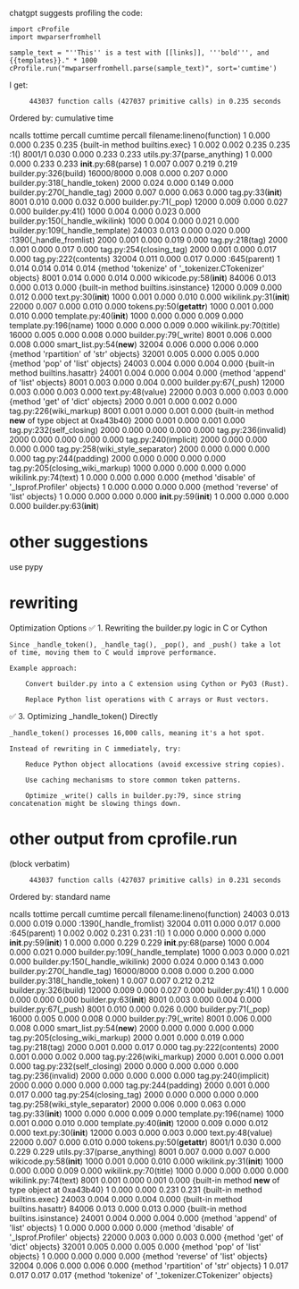 chatgpt suggests profiling the code:

```
import cProfile
import mwparserfromhell

sample_text = "''This'' is a test with [[links]], '''bold''', and {{templates}}." * 1000
cProfile.run("mwparserfromhell.parse(sample_text)", sort='cumtime')
```

I get:








         443037 function calls (427037 primitive calls) in 0.235 seconds

   Ordered by: cumulative time

   ncalls  tottime  percall  cumtime  percall filename:lineno(function)
        1    0.000    0.000    0.235    0.235 {built-in method builtins.exec}
        1    0.002    0.002    0.235    0.235 <string>:1(<module>)
   8001/1    0.030    0.000    0.233    0.233 utils.py:37(parse_anything)
        1    0.000    0.000    0.233    0.233 __init__.py:68(parse)
        1    0.007    0.007    0.219    0.219 builder.py:326(build)
16000/8000    0.008    0.000    0.207    0.000 builder.py:318(_handle_token)
     2000    0.024    0.000    0.149    0.000 builder.py:270(_handle_tag)
     2000    0.007    0.000    0.063    0.000 tag.py:33(__init__)
     8001    0.010    0.000    0.032    0.000 builder.py:71(_pop)
    12000    0.009    0.000    0.027    0.000 builder.py:41(<lambda>)
     1000    0.004    0.000    0.023    0.000 builder.py:150(_handle_wikilink)
     1000    0.004    0.000    0.021    0.000 builder.py:109(_handle_template)
    24003    0.013    0.000    0.020    0.000 <frozen importlib._bootstrap>:1390(_handle_fromlist)
     2000    0.001    0.000    0.019    0.000 tag.py:218(tag)
     2000    0.001    0.000    0.017    0.000 tag.py:254(closing_tag)
     2000    0.001    0.000    0.017    0.000 tag.py:222(contents)
    32004    0.011    0.000    0.017    0.000 <frozen importlib._bootstrap>:645(parent)
        1    0.014    0.014    0.014    0.014 {method 'tokenize' of '_tokenizer.CTokenizer' objects}
     8001    0.014    0.000    0.014    0.000 wikicode.py:58(__init__)
    84006    0.013    0.000    0.013    0.000 {built-in method builtins.isinstance}
    12000    0.009    0.000    0.012    0.000 text.py:30(__init__)
     1000    0.001    0.000    0.010    0.000 wikilink.py:31(__init__)
    22000    0.007    0.000    0.010    0.000 tokens.py:50(__getattr__)
     1000    0.001    0.000    0.010    0.000 template.py:40(__init__)
     1000    0.000    0.000    0.009    0.000 template.py:196(name)
     1000    0.000    0.000    0.009    0.000 wikilink.py:70(title)
    16000    0.005    0.000    0.008    0.000 builder.py:79(_write)
     8001    0.006    0.000    0.008    0.000 smart_list.py:54(__new__)
    32004    0.006    0.000    0.006    0.000 {method 'rpartition' of 'str' objects}
    32001    0.005    0.000    0.005    0.000 {method 'pop' of 'list' objects}
    24003    0.004    0.000    0.004    0.000 {built-in method builtins.hasattr}
    24001    0.004    0.000    0.004    0.000 {method 'append' of 'list' objects}
     8001    0.003    0.000    0.004    0.000 builder.py:67(_push)
    12000    0.003    0.000    0.003    0.000 text.py:48(value)
    22000    0.003    0.000    0.003    0.000 {method 'get' of 'dict' objects}
     2000    0.001    0.000    0.002    0.000 tag.py:226(wiki_markup)
     8001    0.001    0.000    0.001    0.000 {built-in method __new__ of type object at 0xa43b40}
     2000    0.001    0.000    0.001    0.000 tag.py:232(self_closing)
     2000    0.000    0.000    0.000    0.000 tag.py:236(invalid)
     2000    0.000    0.000    0.000    0.000 tag.py:240(implicit)
     2000    0.000    0.000    0.000    0.000 tag.py:258(wiki_style_separator)
     2000    0.000    0.000    0.000    0.000 tag.py:244(padding)
     2000    0.000    0.000    0.000    0.000 tag.py:205(closing_wiki_markup)
     1000    0.000    0.000    0.000    0.000 wikilink.py:74(text)
        1    0.000    0.000    0.000    0.000 {method 'disable' of '_lsprof.Profiler' objects}
        1    0.000    0.000    0.000    0.000 {method 'reverse' of 'list' objects}
        1    0.000    0.000    0.000    0.000 __init__.py:59(__init__)
        1    0.000    0.000    0.000    0.000 builder.py:63(__init__)




# other suggestions

use pypy


# rewriting


Optimization Options
✅ 1. Rewriting the builder.py logic in C or Cython

    Since _handle_token(), _handle_tag(), _pop(), and _push() take a lot of time, moving them to C would improve performance.

    Example approach:

        Convert builder.py into a C extension using Cython or PyO3 (Rust).

        Replace Python list operations with C arrays or Rust vectors.



✅ 3. Optimizing _handle_token() Directly

    _handle_token() processes 16,000 calls, meaning it's a hot spot.

    Instead of rewriting in C immediately, try:

        Reduce Python object allocations (avoid excessive string copies).

        Use caching mechanisms to store common token patterns.

        Optimize _write() calls in builder.py:79, since string concatenation might be slowing things down.






# other output from cprofile.run

(block verbatim)

         443037 function calls (427037 primitive calls) in 0.231 seconds

   Ordered by: standard name

   ncalls  tottime  percall  cumtime  percall filename:lineno(function)
    24003    0.013    0.000    0.019    0.000 <frozen importlib._bootstrap>:1390(_handle_fromlist)
    32004    0.011    0.000    0.017    0.000 <frozen importlib._bootstrap>:645(parent)
        1    0.002    0.002    0.231    0.231 <string>:1(<module>)
        1    0.000    0.000    0.000    0.000 __init__.py:59(__init__)
        1    0.000    0.000    0.229    0.229 __init__.py:68(parse)
     1000    0.004    0.000    0.021    0.000 builder.py:109(_handle_template)
     1000    0.003    0.000    0.021    0.000 builder.py:150(_handle_wikilink)
     2000    0.024    0.000    0.143    0.000 builder.py:270(_handle_tag)
16000/8000    0.008    0.000    0.200    0.000 builder.py:318(_handle_token)
        1    0.007    0.007    0.212    0.212 builder.py:326(build)
    12000    0.009    0.000    0.027    0.000 builder.py:41(<lambda>)
        1    0.000    0.000    0.000    0.000 builder.py:63(__init__)
     8001    0.003    0.000    0.004    0.000 builder.py:67(_push)
     8001    0.010    0.000    0.026    0.000 builder.py:71(_pop)
    16000    0.005    0.000    0.008    0.000 builder.py:79(_write)
     8001    0.006    0.000    0.008    0.000 smart_list.py:54(__new__)
     2000    0.000    0.000    0.000    0.000 tag.py:205(closing_wiki_markup)
     2000    0.001    0.000    0.019    0.000 tag.py:218(tag)
     2000    0.001    0.000    0.017    0.000 tag.py:222(contents)
     2000    0.001    0.000    0.002    0.000 tag.py:226(wiki_markup)
     2000    0.001    0.000    0.001    0.000 tag.py:232(self_closing)
     2000    0.000    0.000    0.000    0.000 tag.py:236(invalid)
     2000    0.000    0.000    0.000    0.000 tag.py:240(implicit)
     2000    0.000    0.000    0.000    0.000 tag.py:244(padding)
     2000    0.001    0.000    0.017    0.000 tag.py:254(closing_tag)
     2000    0.000    0.000    0.000    0.000 tag.py:258(wiki_style_separator)
     2000    0.006    0.000    0.063    0.000 tag.py:33(__init__)
     1000    0.000    0.000    0.009    0.000 template.py:196(name)
     1000    0.001    0.000    0.010    0.000 template.py:40(__init__)
    12000    0.009    0.000    0.012    0.000 text.py:30(__init__)
    12000    0.003    0.000    0.003    0.000 text.py:48(value)
    22000    0.007    0.000    0.010    0.000 tokens.py:50(__getattr__)
   8001/1    0.030    0.000    0.229    0.229 utils.py:37(parse_anything)
     8001    0.007    0.000    0.007    0.000 wikicode.py:58(__init__)
     1000    0.001    0.000    0.010    0.000 wikilink.py:31(__init__)
     1000    0.000    0.000    0.009    0.000 wikilink.py:70(title)
     1000    0.000    0.000    0.000    0.000 wikilink.py:74(text)
     8001    0.001    0.000    0.001    0.000 {built-in method __new__ of type object at 0xa43b40}
        1    0.000    0.000    0.231    0.231 {built-in method builtins.exec}
    24003    0.004    0.000    0.004    0.000 {built-in method builtins.hasattr}
    84006    0.013    0.000    0.013    0.000 {built-in method builtins.isinstance}
    24001    0.004    0.000    0.004    0.000 {method 'append' of 'list' objects}
        1    0.000    0.000    0.000    0.000 {method 'disable' of '_lsprof.Profiler' objects}
    22000    0.003    0.000    0.003    0.000 {method 'get' of 'dict' objects}
    32001    0.005    0.000    0.005    0.000 {method 'pop' of 'list' objects}
        1    0.000    0.000    0.000    0.000 {method 'reverse' of 'list' objects}
    32004    0.006    0.000    0.006    0.000 {method 'rpartition' of 'str' objects}
        1    0.017    0.017    0.017    0.017 {method 'tokenize' of '_tokenizer.CTokenizer' objects}

